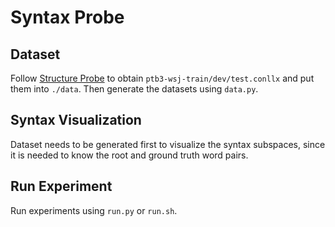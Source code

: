 # Syntax Probe

## Dataset

Follow [Structure Probe](https://github.com/john-hewitt/structural-probes) to obtain `ptb3-wsj-train/dev/test.conllx` and put them into `./data`. Then generate the datasets using `data.py`.

## Syntax Visualization

Dataset needs to be generated first to visualize the syntax subspaces, since it is needed to know the root and ground truth word pairs.

## Run Experiment

Run experiments using `run.py` or `run.sh`.
